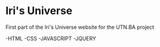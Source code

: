 # Iri's Universe 
First part of the Iri's Universe website for the UTN.BA project

-HTML
-CSS
-JAVASCRIPT
-JQUERY


